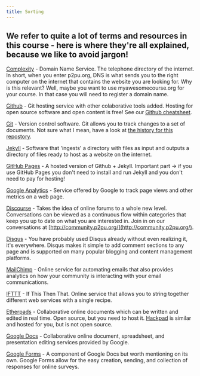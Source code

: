 ```yaml
---
title: Sorting
---
```


## We refer to quite a lot of terms and resources in this course - here is where they're all explained, because we like to avoid jargon!


[Complexity](csc313-lecture-complexity.pdf) - Domain Name Service. The telephone directory of the internet. In short, when you enter p2pu.org, DNS is what sends you to the right computer on the internet that contains the website you are looking for. Why is this relevant? Well, maybe you want to use myawesomecourse.org for your course. In that case you will need to register a domain name.

[Github](https://github.com) - Git hosting service with other colaborative tools added. Hosting for open source software and open content is free! See our [Github cheatsheet](http://howto.p2pu.org/modules/references/github-cheatsheet/).

[Git](http://git-scm.com) - Version control software. Git allows you to track changes to a set of documents. Not sure what I mean, have a look at [the history for this repostory](https://github.com/p2pu/course-in-a-box/commits/gh-pages).

[Jekyll](http://jekyllrb.com) - Software that 'ingests' a directory with files as input and outputs a directory of files ready to host as a website on the internet.

[GitHub Pages](https://pages.github.com) - A hosted version of Github + Jekyll. Important part -> if you use GitHub Pages you don't need to install and run Jekyll and you don't need to pay for hosting!

[Google Analytics](http://www.google.com/analytics/) - Service offered by Google to track page views and other metrics on a web page.

[Discourse](http://www.discourse.org) - Takes the idea of online forums to a whole new level.  Conversations can be viewed as a continuous flow within categories that keep you up to date on what you are interested in.  Join in on our conversations at [http://community.p2pu.org/](http://community.p2pu.org/).

[Disqus](https://disqus.com) - You have probably used Disqus already without even realizing it, it's everywhere.  Disqus makes it simple to add comment sections to any page and is supported on many popular blogging and content management platforms.

[MailChimp](http://mailchimp.com) - Online service for automating emails that also provides analytics on how your community is interacting with your email communications.

[IFTTT](https://ifttt.com) - If This Then That. Online service that allows you to string together different web services with a single recipe.

[Etherpads](http://etherpad.org) - Collaborative online documents which can be written and edited in real time. Open source, but you need to host it. [Hackpad](https://hackpad.com) is similar and hosted for you, but is not open source.

[Google Docs](http://www.google.com/docs/about/) - Collaborative online document, spreadsheet, and presentation editing services provided by Google.

[Google Forms](https://www.google.co.uk/forms/about/) - A component of Google Docs but worth mentioning on its own.  Google Forms allow for the easy creation, sending, and collection of responses for online surveys.
